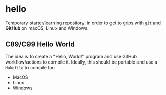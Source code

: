# hello

Temporary starter/learning repository, in order to get to grips
with `git` and **GitHub** on macOS, Linux and Windows.

## C89/C99 Hello World

The idea is to create a “Hello, World!” program and use GitHub
workflow/actions to compile it. Ideally, this should be portable and
use a `Makefile` to compile for:

* MacOS
* Linux
* Windows
